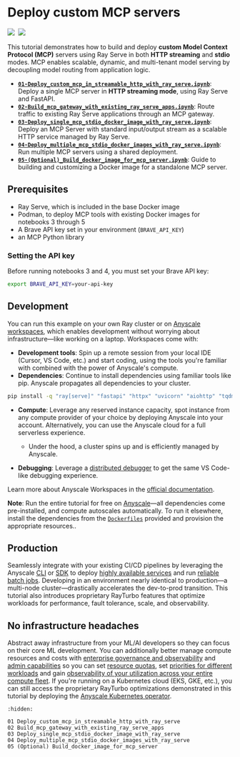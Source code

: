 # Deploy custom MCP servers

<div align="left">
<a target="_blank" href="https://console.anyscale.com/"><img src="https://img.shields.io/badge/🚀 Run_on-Anyscale-9hf"></a>&nbsp;
<a href="https://github.com/ray-project/ray" role="button"><img src="https://img.shields.io/static/v1?label=&amp;message=View%20On%20GitHub&amp;color=586069&amp;logo=github&amp;labelColor=2f363d"></a>&nbsp;
</div>

This tutorial demonstrates how to build and deploy **custom Model Context Protocol (MCP)** servers using Ray Serve in both **HTTP streaming** and **stdio** modes. MCP enables scalable, dynamic, and multi-tenant model serving by decoupling model routing from application logic.

- [**`01-Deploy_custom_mcp_in_streamable_http_with_ray_serve.ipynb`**](https://github.com/ray-project/ray/blob/master/doc/source/ray-overview/examples/mcp-ray-serve/01%20Deploy_custom_mcp_in_streamable_http_with_ray_serve.ipynb): Deploy a single MCP server in **HTTP streaming mode**, using Ray Serve and FastAPI.
- [**`02-Build_mcp_gateway_with_existing_ray_serve_apps.ipynb`**](https://github.com/ray-project/ray/blob/master/doc/source/ray-overview/examples/mcp-ray-serve/02%20Build_mcp_gateway_with_existing_ray_serve_apps.ipynb): Route traffic to existing Ray Serve applications through an MCP gateway.
- [**`03-Deploy_single_mcp_stdio_docker_image_with_ray_serve.ipynb`**](https://github.com/ray-project/ray/blob/master/doc/source/ray-overview/examples/mcp-ray-serve/03%20Deploy_single_mcp_stdio_docker_image_with_ray_serve.ipynb): Deploy an MCP Server with standard input/output stream as a scalable HTTP service managed by Ray Serve.
- [**`04-Deploy_multiple_mcp_stdio_docker_images_with_ray_serve.ipynb`**](https://github.com/ray-project/ray/blob/master/doc/source/ray-overview/examples/mcp-ray-serve/04%20Deploy_multiple_mcp_stdio_docker_images_with_ray_serve.ipynb): Run multiple MCP servers using a shared deployment.
- [**`05-(Optional)_Build_docker_image_for_mcp_server.ipynb`**](https://github.com/ray-project/ray/blob/master/doc/source/ray-overview/examples/mcp-ray-serve/05%20(Optional)%20Build_docker_image_for_mcp_server.ipynb): Guide to building and customizing a Docker image for a standalone MCP server.


## Prerequisites

- Ray Serve, which is included in the base Docker image
- Podman, to deploy MCP tools with existing Docker images for notebooks 3 through 5 
- A Brave API key set in your environment (`BRAVE_API_KEY`)
- an MCP Python library

### Setting the API key

Before running notebooks 3 and 4, you must set your Brave API key:
```bash
export BRAVE_API_KEY=your-api-key
```

## Development

You can run this example on your own Ray cluster or on [Anyscale workspaces](https://docs.anyscale.com/platform/workspaces/), which enables development without worrying about infrastructure—like working on a laptop. Workspaces come with:
- **Development tools**: Spin up a remote session from your local IDE (Cursor, VS Code, etc.) and start coding, using the tools you're familiar with combined with the power of Anyscale's compute.
- **Dependencies**: Continue to install dependencies using familiar tools like pip. Anyscale propagates all dependencies to your cluster.

```bash
pip install -q "ray[serve]" "fastapi" "httpx" "uvicorn" "aiohttp" "tqdm"
```

* **Compute**: Leverage any reserved instance capacity, spot instance from any compute provider of your choice by deploying Anyscale into your account. Alternatively, you can use the Anyscale cloud for a full serverless experience.

  * Under the hood, a cluster spins up and is efficiently managed by Anyscale.
* **Debugging**: Leverage a [distributed debugger](https://docs.anyscale.com/platform/workspaces/workspaces-debugging/#distributed-debugger) to get the same VS Code-like debugging experience.

Learn more about Anyscale Workspaces in the [official documentation](https://docs.anyscale.com/platform/workspaces/).

**Note**: Run the entire tutorial for free on [Anyscale](https://console.anyscale.com/)—all dependencies come pre-installed, and compute autoscales automatically. To run it elsewhere, install the dependencies from the [`Dockerfiles`](https://github.com/ray-project/ray/blob/master/doc/source/ray-overview/examples/mcp-ray-serve/build-mcp-docker-image/) provided and provision the appropriate resources..

## Production

Seamlessly integrate with your existing CI/CD pipelines by leveraging the Anyscale [CLI](https://docs.anyscale.com/reference/quickstart-cli) or [SDK](https://docs.anyscale.com/reference/quickstart-sdk) to deploy [highly available services](https://docs.anyscale.com/platform/services) and run [reliable batch jobs](https://docs.anyscale.com/platform/jobs). Developing in an environment nearly identical to production—a multi-node cluster—drastically accelerates the dev-to-prod transition. This tutorial also introduces proprietary RayTurbo features that optimize workloads for performance, fault tolerance, scale, and observability.

## No infrastructure headaches

Abstract away infrastructure from your ML/AI developers so they can focus on their core ML development. You can additionally better manage compute resources and costs with [enterprise governance and observability](https://www.anyscale.com/blog/enterprise-governance-observability) and [admin capabilities](https://docs.anyscale.com/administration/overview) so you can set [resource quotas](https://docs.anyscale.com/reference/resource-quotas/), set [priorities for different workloads](https://docs.anyscale.com/administration/cloud-deployment/global-resource-scheduler) and gain [observability of your utilization across your entire compute fleet](https://docs.anyscale.com/administration/resource-management/telescope-dashboard).
If you're running on a Kubernetes cloud (EKS, GKE, etc.), you can still access the proprietary RayTurbo optimizations demonstrated in this tutorial by deploying the [Anyscale Kubernetes operator](https://docs.anyscale.com/administration/cloud-deployment/kubernetes/).

```{toctree}
:hidden:

01 Deploy_custom_mcp_in_streamable_http_with_ray_serve
02 Build_mcp_gateway_with_existing_ray_serve_apps
03 Deploy_single_mcp_stdio_docker_image_with_ray_serve
04 Deploy_multiple_mcp_stdio_docker_images_with_ray_serve
05 (Optional) Build_docker_image_for_mcp_server

```
